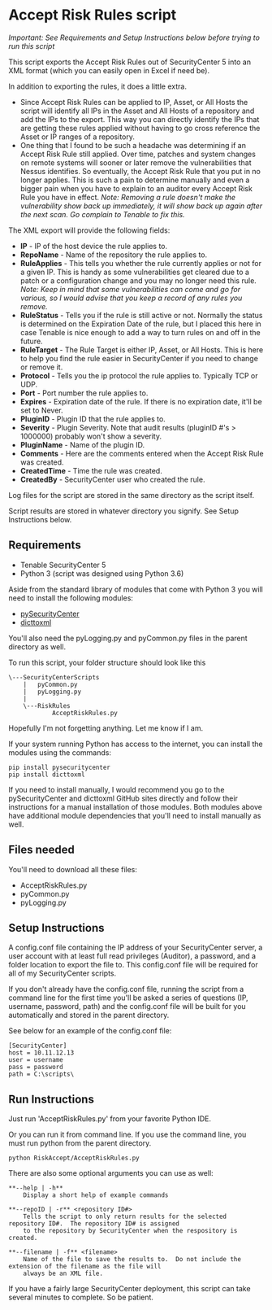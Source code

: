 # Accept Risk Rules script
*Important: See Requirements and Setup Instructions below before trying to run this script*

This script exports the Accept Risk Rules out of SecurityCenter 5 into an XML format (which you can easily open in Excel if need be).

In addition to exporting the rules, it does a little extra.

- Since Accept Risk Rules can be applied to IP, Asset, or All Hosts the script will identify all IPs in the Asset and All Hosts of a repository and add the IPs to the export.  This way you can directly identify the IPs that are getting these rules applied without having to go cross reference the Asset or IP ranges of a repository.
- One thing that I found to be such a headache was determining if an Accept Risk Rule still applied.  Over time, patches and system changes on remote systems will sooner or later remove the vulnerabilities that Nessus identifies.  So eventually, the Accept Risk Rule that you put in no longer applies.  This is such a pain to determine manually and even a bigger pain when you have to explain to an auditor every Accept Risk Rule you have in effect. *Note: Removing a rule doesn't make the vulnerability show back up immediately, it will show back up again after the next scan.  Go complain to Tenable to fix this.*

The XML export will provide the following fields:
- **IP** - IP of the host device the rule applies to.
- **RepoName** - Name of the repository the rule applies to.
- **RuleApplies** - This tells you whether the rule currently applies or not for a given IP.  This is handy as some vulnerabilities get cleared due to a patch or a configuration change and you may no longer need this rule.  *Note: Keep in mind that some vulnerabilities can come and go for various, so I would advise that you keep a record of any rules you remove.*
- **RuleStatus** - Tells you if the rule is still active or not.  Normally the status is determined on the Expiration Date of the rule, but I placed this here in case Tenable is nice enough to add a way to turn rules on and off in the future.
- **RuleTarget** - The Rule Target is either IP, Asset, or All Hosts.  This is here to help you find the rule easier in SecurityCenter if you need to change or remove it.
- **Protocol** - Tells you the ip protocol the rule applies to.  Typically TCP or UDP.
- **Port** - Port number the rule applies to.
- **Expires** - Expiration date of the rule.  If there is no expiration date, it'll be set to Never.
- **PluginID** - Plugin ID that the rule applies to.
- **Severity** - Plugin Severity.  Note that audit results (pluginID #'s > 1000000) probably won't show a severity.
- **PluginName** - Name of the plugin ID.
- **Comments** - Here are the comments entered when the Accept Risk Rule was created.
- **CreatedTime** - Time the rule was created.
- **CreatedBy** - SecurityCenter user who created the rule.

Log files for the script are stored in the same directory as the script itself.

Script results are stored in whatever directory you signify.  See Setup Instructions below.

## Requirements
- Tenable SecurityCenter 5
- Python 3 (script was designed using Python 3.6)

Aside from the standard library of modules that come with Python 3 you will need to install the following modules:
- [pySecurityCenter](https://github.com/SteveMcGrath/pySecurityCenter)
- [dicttoxml](https://github.com/quandyfactory/dicttoxml)

You'll also need the pyLogging.py and pyCommon.py files in the parent directory as well.

To run this script, your folder structure should look like this

    \---SecurityCenterScripts
        |   pyCommon.py
        |   pyLogging.py
        |
        \---RiskRules
                AcceptRiskRules.py

Hopefully I'm not forgetting anything.  Let me know if I am.

If your system running Python has access to the internet, you can install the modules using the commands:
```
pip install pysecuritycenter
pip install dicttoxml
```

If you need to install manually, I would recommend you go to the pySecurityCenter and dicttoxml GitHub sites directly and follow their instructions for a manual installation of those modules.  Both modules above have additional module dependencies that you'll need to install manually as well.

## Files needed
You'll need to download all these files:
- AcceptRiskRules.py
- pyCommon.py
- pyLogging.py

## Setup Instructions
A config.conf file containing the IP address of your SecurityCenter server, a user account with at least full read privileges (Auditor), a password, and a folder location to export the file to.  This config.conf file will be required for all of my SecurityCenter scripts.

If you don't already have the config.conf file, running the script from a command line for the first time you'll be asked a series of questions (IP, username, password, path) and the config.conf file will be built for you automatically and stored in the parent directory.

See below for an example of the config.conf file:

    [SecurityCenter]
    host = 10.11.12.13
    user = username
    pass = password
    path = C:\scripts\

## Run Instructions
Just run 'AcceptRiskRules.py' from your favorite Python IDE.

Or you can run it from command line.  If you use the command line, you must run python from the parent directory.

    python RiskAccept/AcceptRiskRules.py

There are also some optional arguments you can use as well:

    **--help | -h**
        Display a short help of example commands

    **--repoID | -r** <repository ID#>
        Tells the script to only return results for the selected repository ID#.  The repository ID# is assigned
        to the repository by SecurityCenter when the respository is created.

    **--filename | -f** <filename>
        Name of the file to save the results to.  Do not include the extension of the filename as the file will
        always be an XML file.

If you have a fairly large SecurityCenter deployment, this script can take several minutes to complete.  So be patient.